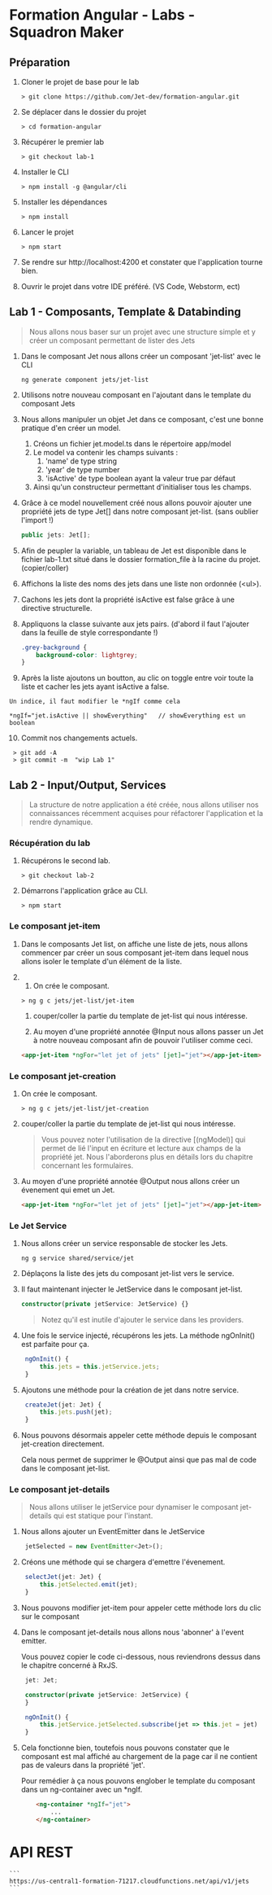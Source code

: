 # Formation Angular - Labs - Squadron Maker
## Préparation
1. Cloner le projet de base pour le lab
    
    ```
    > git clone https://github.com/Jet-dev/formation-angular.git
    ```
2. Se déplacer dans le dossier du projet
   
   ```
   > cd formation-angular
   ```
3. Récupérer le premier lab
   
    ```
    > git checkout lab-1
    ```
4. Installer le CLI
   
   ```
   > npm install -g @angular/cli
   ```
5. Installer les dépendances
   
   ```
   > npm install
   ```
6. Lancer le projet
   
   ```
   > npm start
   ```
7. Se rendre sur http://localhost:4200 et constater que l'application tourne bien.
8. Ouvrir le projet dans votre IDE préféré. (VS Code, Webstorm, ect)

## Lab 1 - Composants, Template & Databinding

> Nous allons nous baser sur un projet avec une structure simple et y créer un composant permettant de lister des Jets



1. Dans le composant Jet nous allons créer un composant 'jet-list' avec le CLI
   
   ```
   ng generate component jets/jet-list
   ```
2. Utilisons notre nouveau composant en l'ajoutant dans le template du composant Jets
3. Nous allons manipuler un objet Jet dans ce composant, c'est une bonne pratique d'en créer un model. 
   1. Créons un fichier jet.model.ts dans le répertoire app/model
   2. Le model va contenir les champs suivants :
      1. 'name' de type string
      2. 'year' de type number
      3. 'isActive' de type boolean ayant la valeur true par défaut
   3. Ainsi qu'un constructeur permettant d'initialiser tous les champs.
4. Grâce à ce model nouvellement créé nous allons pouvoir ajouter une propriété jets de type Jet[] dans notre composant jet-list. (sans oublier l'import !)

   ```typescript
   public jets: Jet[];
   ```
5. Afin de peupler la variable, un tableau de Jet est disponible dans le fichier lab-1.txt situé dans le dossier formation_file à la racine du projet. (copier/coller)
6. Affichons la liste des noms des jets dans une liste non ordonnée (\<ul\>).
7. Cachons les jets dont la propriété isActive est false grâce à une directive structurelle.
8. Appliquons la classe suivante aux jets pairs. (d'abord il faut l'ajouter dans la feuille de style correspondante !)

    ```css
    .grey-background {
        background-color: lightgrey;
    }
    ```
9.  Après la liste ajoutons un boutton, au clic on toggle entre voir toute la liste et cacher les jets ayant isActive a false.

   ```
   Un indice, il faut modifier le *ngIf comme cela

   *ngIf="jet.isActive || showEverything"   // showEverything est un boolean
   ``` 
10. Commit nos changements actuels.

   ```
    > git add -A
    > git commit -m  "wip Lab 1"
   ```
   ## Lab 2 - Input/Output, Services

> La structure de notre application a été créée, nous allons utiliser nos connaissances récemment acquises pour réfactorer l'application et la rendre dynamique.

### Récupération du lab
1. Récupérons le second lab.
    
    ```
    > git checkout lab-2
    ```

2. Démarrons l'application grâce au CLI.
   
   ```
   > npm start
   ```

### Le composant jet-item
1. Dans le composants Jet list, on affiche une liste de jets, nous allons commencer par créer un sous composant jet-item dans lequel nous allons isoler le template d'un élément de la liste.
2. 
   1. On crée le composant.
    
    ```
    > ng g c jets/jet-list/jet-item
    ```

    1. couper/coller la partie du template de jet-list qui nous intéresse.
    
    2. Au moyen d'une propriété annotée @Input nous allons passer un Jet à notre nouveau composant afin de pouvoir l'utiliser comme ceci.
    
       
    ```html
    <app-jet-item *ngFor="let jet of jets" [jet]="jet"></app-jet-item>
    ```
    
### Le composant jet-creation

 1. On crée le composant.
    
    ```
    > ng g c jets/jet-list/jet-creation
    ```

 2. couper/coller la partie du template de jet-list qui nous intéresse.

    > Vous pouvez noter l'utilisation de la directive [(ngModel)] qui permet de lié l'input en écriture et lecture aux champs de la propriété jet. Nous l'aborderons plus en détails lors du chapitre concernant les formulaires.


 3. Au moyen d'une propriété annotée @Output nous allons créer un évenement qui emet un Jet.
    
    ```html
    <app-jet-item *ngFor="let jet of jets" [jet]="jet"></app-jet-item>
    ``` 

### Le Jet Service

1. Nous allons créer un service responsable de stocker les Jets.
   
   ```
   ng g service shared/service/jet
   ```
2. Déplaçons la liste des jets du composant jet-list vers le service.
3. Il faut maintenant injecter le JetService dans le composant jet-list.
   
   ```typescript
   constructor(private jetService: JetService) {}
   ```
   > Notez qu'il est inutile d'ajouter le service dans les providers.


4. Une fois le service injecté, récupérons les jets. La méthode ngOnInit() est parfaite pour ça.
   
   ```typescript
    ngOnInit() {
        this.jets = this.jetService.jets;
    }
   ```
5. Ajoutons une méthode pour la création de jet dans notre service. 
   
   ```typescript
    createJet(jet: Jet) {
        this.jets.push(jet);
    }
   ```
6. Nous pouvons désormais appeler cette méthode depuis le composant jet-creation directement. 
   
   Cela nous permet de supprimer le @Output ainsi que pas mal de code dans le composant jet-list.

### Le composant jet-details

> Nous allons utiliser le jetService pour dynamiser le composant jet-details qui est statique pour l'instant.


1. Nous allons ajouter un EventEmitter<Jet> dans le JetService
   
   ```typescript
    jetSelected = new EventEmitter<Jet>();
   ```
2. Créons une méthode qui se chargera d'emettre l'évenement.
   
   ```typescript
    selectJet(jet: Jet) {
        this.jetSelected.emit(jet);
    }
   ```
3. Nous pouvons modifier jet-item pour appeler cette méthode lors du clic sur le composant
4. Dans le composant jet-details nous allons nous 'abonner' à l'event emitter. 
   
   Vous pouvez copier le code ci-dessous, nous reviendrons dessus dans le chapitre concerné à RxJS.
   
   ```typescript
    jet: Jet;

    constructor(private jetService: JetService) {
    }

    ngOnInit() {
        this.jetService.jetSelected.subscribe(jet => this.jet = jet)
    }
   ```
5. Cela fonctionne bien, toutefois nous pouvons constater que le composant est mal affiché au chargement de la page car il ne contient pas de valeurs dans la propriété 'jet'.
   
    Pour remédier à ça nous pouvons englober le template du composant dans un ng-container avec un *ngIf.
    ```html
        <ng-container *ngIf="jet">
            ...
        </ng-container>
    ```


# API REST
    ```
    https://us-central1-formation-71217.cloudfunctions.net/api/v1/jets
    ```